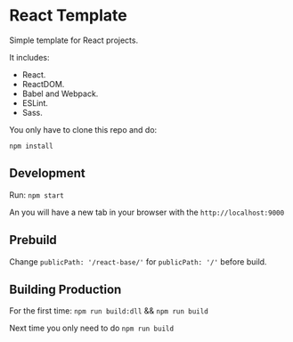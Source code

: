 # React Template

Simple template for React projects.

It includes:

- React.
- ReactDOM.
- Babel and Webpack.
- ESLint.
- Sass.

You only have to clone this repo and do:

```
npm install
```

## Development

Run: `npm start`

An you will have a new tab in your browser with the `http://localhost:9000`

## Prebuild

Change `publicPath: '/react-base/'` for `publicPath: '/'` before build.

## Building Production

For the first time:
`npm run build:dll` && `npm run build`

Next time you only need to do `npm run build`
